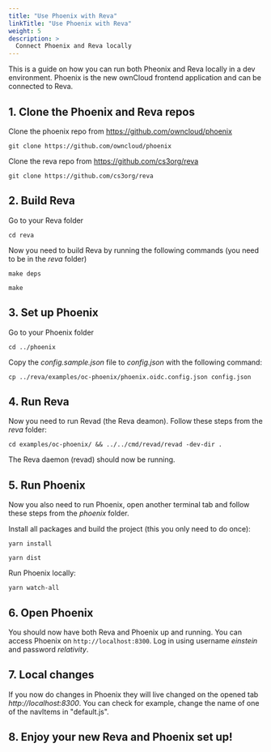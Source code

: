 ```yaml
---
title: "Use Phoenix with Reva"
linkTitle: "Use Phoenix with Reva"
weight: 5
description: >
  Connect Phoenix and Reva locally
---
```


This is a guide on how you can run both Pheonix and Reva locally in a dev environment. 
Phoenix is the new ownCloud frontend application and can be connected to Reva.

## 1. Clone the Phoenix and Reva repos

Clone the phoenix repo from https://github.com/owncloud/phoenix 

```
git clone https://github.com/owncloud/phoenix
```

Clone the reva repo from https://github.com/cs3org/reva 

```
git clone https://github.com/cs3org/reva
```

## 2. Build Reva
Go to your Reva folder 

```
cd reva
```

Now you need to build Reva by running the following commands (you need to be in the *reva* folder)

```
make deps
```

```
make
```

## 3. Set up Phoenix
Go to your Phoenix folder 

```
cd ../phoenix
```

Copy the *config.sample.json* file to *config.json* with the following command:

```
cp ../reva/examples/oc-phoenix/phoenix.oidc.config.json config.json
```


## 4. Run Reva
Now you need to run Revad (the Reva deamon). Follow these steps
from the *reva* folder:

```
cd examples/oc-phoenix/ && ../../cmd/revad/revad -dev-dir .
``` 

The Reva daemon (revad) should now be running.

## 5. Run Phoenix

Now you also need to run Phoenix, open another terminal tab and follow these steps from the *phoenix* folder.

Install all packages and build the project (this you only need to do once):

```
yarn install
```

```
yarn dist
```

Run Phoenix locally:

```
yarn watch-all
``` 

## 6. Open Phoenix 
You should now have both Reva and Phoenix up and running. You can access Phoenix on ```http://localhost:8300```.
Log in using username *einstein* and password *relativity*. 

## 7. Local changes
If you now do changes in Phoenix they will live changed on the opened tab *http://localhost:8300*.
You can check for example, change the name of one of the navItems in "default.js".

## 8. Enjoy your new Reva and Phoenix set up!

